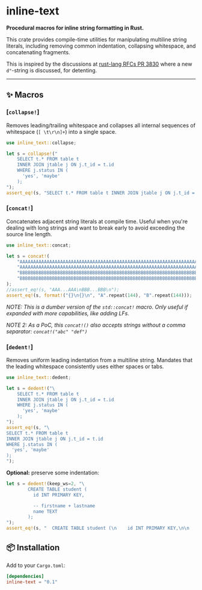 # inline-text

**Procedural macros for inline string formatting in Rust.**

This crate provides compile-time utilities for manipulating multiline
string literals, including removing common indentation, collapsing
whitespace, and concatenating fragments.

This is inspired by the discussions at [rust-lang RFCs PR
3830](https://github.com/rust-lang/rfcs/pull/3830) where a new
`d"`-string is discussed, for detenting.

---

## ✨ Macros

### [`collapse!`]

Removes leading/trailing whitespace and collapses all internal sequences
of whitespace (`[ \t\r\n]+`) into a single space.

```rust
use inline_text::collapse;

let s = collapse!("
    SELECT t.* FROM table t
    INNER JOIN jtable j ON j.t_id = t.id
    WHERE j.status IN (
      'yes', 'maybe'
    );
");
assert_eq!(s, "SELECT t.* FROM table t INNER JOIN jtable j ON j.t_id = t.id WHERE j.status IN ( 'yes', 'maybe' );");
```


### [`concat!`]

Concatenates adjacent string literals at compile time. Useful when
you're dealing with long strings and want to break early to avoid
exceeding the source line length.

```rust
use inline_text::concat;

let s = concat!(
    "AAAAAAAAAAAAAAAAAAAAAAAAAAAAAAAAAAAAAAAAAAAAAAAAAAAAAAAAAAAAAAAAAAAAAAAA",
    "AAAAAAAAAAAAAAAAAAAAAAAAAAAAAAAAAAAAAAAAAAAAAAAAAAAAAAAAAAAAAAAAAAAAAAAA\n",
    "BBBBBBBBBBBBBBBBBBBBBBBBBBBBBBBBBBBBBBBBBBBBBBBBBBBBBBBBBBBBBBBBBBBBBBBB",
    "BBBBBBBBBBBBBBBBBBBBBBBBBBBBBBBBBBBBBBBBBBBBBBBBBBBBBBBBBBBBBBBBBBBBBBBB\n",
);
//assert_eq!(s, "AAA...AAA\nBBB...BBB\n");
assert_eq!(s, format!("{}\n{}\n", "A".repeat(144), "B".repeat(144)));
```

*NOTE: This is a dumber version of the `std::concat!` macro. Only useful
if expanded with more capabilities, like adding LFs.*

*NOTE 2: As a PoC, this `concat!()` also accepts strings without a comma separator:
`concat!("abc" "def")`*


### [`dedent!`]

Removes uniform leading indentation from a multiline string. Mandates
that the leading whitespace consistently uses either spaces or tabs.

```rust
use inline_text::dedent;

let s = dedent!("\
    SELECT t.* FROM table t
    INNER JOIN jtable j ON j.t_id = t.id
    WHERE j.status IN (
      'yes', 'maybe'
    );
");
assert_eq!(s, "\
SELECT t.* FROM table t
INNER JOIN jtable j ON j.t_id = t.id
WHERE j.status IN (
  'yes', 'maybe'
);
");
```

**Optional:** preserve some indentation:
```rust
let s = dedent!(keep_ws=2, "\
	    CREATE TABLE student (
	      id INT PRIMARY KEY,

	      -- firstname + lastname
	      name TEXT
	    );
");
assert_eq!(s, "  CREATE TABLE student (\n    id INT PRIMARY KEY,\n\n    -- firstname + lastname\n    name TEXT\n  );\n");
```


## 📦 Installation

Add to your `Cargo.toml`:

```toml
[dependencies]
inline-text = "0.1"
```

